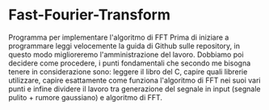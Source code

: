 # Fast-Fourier-Transform
Programma per implementare l'algoritmo di FFT
Prima di iniziare a programmare leggi velocemente la guida di Github sulle repository, in questo modo miglioreremo l'amministrazione del lavoro.
Dobbiamo poi decidere come procedere, i punti fondamentali che secondo me bisogna tenere in considerazione sono: leggere il libro del C, capire quali librerie utilizzare, capire esattamente come funziona l'algoritmo di FFT nei suoi vari punti e infine dividere il lavoro tra generazione del segnale in input (segnale pulito + rumore gaussiano) e algoritmo di FFT.
